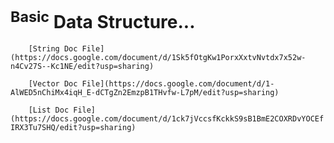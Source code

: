 # <sup>Basic</sup> Data Structure...

`    [String Doc File](https://docs.google.com/document/d/1Sk5fOtgKw1PorxXxtvNvtdx7x52w-n4Cv27S--Kc1NE/edit?usp=sharing)`

`    [Vector Doc File](https://docs.google.com/document/d/1-AlWED5nChiMx4iqH_E-dCTgZn2EmzpB1THvfw-L7pM/edit?usp=sharing)`

`    [List Doc File](https://docs.google.com/document/d/1ck7jVccsfKckkS9sB1BmE2COXRDvYOCEfIRX3Tu7SHQ/edit?usp=sharing)`
